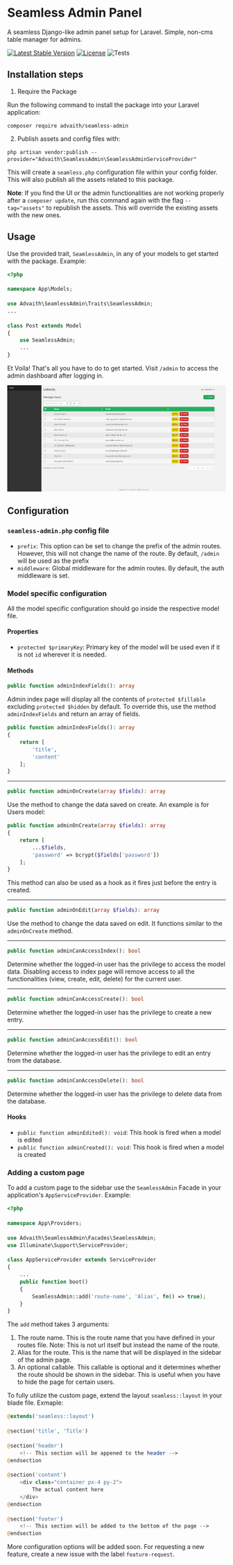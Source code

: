 # Seamless Admin Panel

A seamless Django-like admin panel setup for Laravel. Simple, non-cms table manager for admins.

[![Latest Stable Version](http://poser.pugx.org/advaith/seamless-admin/v)](https://packagist.org/packages/advaith/seamless-admin)
[![License](http://poser.pugx.org/advaith/seamless-admin/license)](https://packagist.org/packages/advaith/seamless-admin)
![Tests](https://github.com/advaith3600/seamless-admin/actions/workflows/run-tests.yml/badge.svg?branch=main)

## Installation steps

1. Require the Package

Run the following command to install the package into your Laravel application:

```shell
composer require advaith/seamless-admin
```

2. Publish assets and config files with:

```shell
php artisan vendor:publish --provider="Advaith\SeamlessAdmin\SeamlessAdminServiceProvider"
```

This will create a `seamless.php` configuration file within your config folder. This will also publish all the assets
related to this package.

**Note**: If you find the UI or the admin functionalities are not working properly after a `composer update`, run this
command again with the flag `--tag="assets"` to republish the assets. This will override the existing assets with the
new ones.

## Usage

Use the provided trait, `SeamlessAdmin`, in any of your models to get started with the package. Example:

```php
<?php

namespace App\Models;

use Advaith\SeamlessAdmin\Traits\SeamlessAdmin;
...

class Post extends Model
{
    use SeamlessAdmin;
    ...
}
```

Et Voila! That's all you have to do to get started. Visit `/admin` to access the admin dashboard after logging in.

![](Screenshot.png)

## Configuration

### `seamless-admin.php` config file

- `prefix`: This option can be set to change the prefix of the admin routes. However, this will not change the name of
  the route. By default, `/admin` will be used as the prefix
- `middleware`: Global middleware for the admin routes. By default, the auth middleware is set.

### Model specific configuration

All the model specific configuration should go inside the respective model file.

#### Properties

- `protected $primaryKey`: Primary key of the model will be used even if it is not `id` wherever it is needed.

#### Methods

```php
public function adminIndexFields(): array
```

Admin index page will display all the contents of `protected $fillable`
excluding `protected $hidden` by default. To override this, use the method `adminIndexFields` and return an array of
fields.

```php
public function adminIndexFields(): array
{
    return [
        'title',
        'content'
    ];
}
```

---

```php
public function adminOnCreate(array $fields): array
```

Use the method to change the data saved on create. An example is for Users model:

```php
public function adminOnCreate(array $fields): array
{
    return [
        ...$fields,
        'password' => bcrypt($fields['password'])
    ];
}
```

This method can also be used as a hook as it fires just before the entry is created.

---

```php
public function adminOnEdit(array $fields): array
```

Use the method to change the data saved on edit. It functions similar to the `adminOnCreate` method.

---

```php
public function adminCanAccessIndex(): bool
```

Determine whether the logged-in user has the privilege to access the model data. Disabling access to index page will
remove access to all the functionalities (view, create, edit, delete) for the current user.

---

```php
public function adminCanAccessCreate(): bool
```

Determine whether the logged-in user has the privilege to create a new entry.

---

```php
public function adminCanAccessEdit(): bool
```

Determine whether the logged-in user has the privilege to edit an entry from the database.

---

```php
public function adminCanAccessDelete(): bool
```

Determine whether the logged-in user has the privilege to delete data from the database.

#### Hooks

- `public function adminEdited(): void`: This hook is fired when a model is edited
- `public function adminCreated(): void`: This hook is fired when a model is created

### Adding a custom page

To add a custom page to the sidebar use the `SeamlessAdmin` Facade in your application's `AppServiceProvider`. Example:

```php
<?php

namespace App\Providers;

use Advaith\SeamlessAdmin\Facades\SeamlessAdmin;
use Illuminate\Support\ServiceProvider;

class AppServiceProvider extends ServiceProvider
{
    ...
    public function boot()
    {
        SeamlessAdmin::add('route-name', 'Alias', fn() => true);
    }
}
```

The `add` method takes 3 arguments:

1. The route name. This is the route name that you have defined in your routes file. Note: This is not url itself but
   instead the name of the route.
2. Alias for the route. This is the name that will be displayed in the sidebar of the admin page.
3. An optional callable. This callable is optional and it determines whether the route should be shown in the sidebar.
   This is useful when you have to hide the page for certain users.

To fully utilize the custom page, extend the layout `seamless::layout` in your blade file. Exmaple:

```php
@extends('seamless::layout')

@section('title', 'Title')

@section('header')
    <!-- This section will be appened to the header -->
@endsection

@section('content')
    <div class="container px-4 py-2">
        The actual content here
    </div>
@endsection

@section('footer')
    <!-- This section will be added to the bottom of the page -->
@endsection
```

More configuration options will be added soon. For requesting a new feature, create a new issue with the
label `feature-request`.
